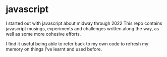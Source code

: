 # javascript
I started out with javascript about midway through 2022
This repo contains javascript musings, experiments and challenges written along the way, as well as some more cohesive efforts.

I find it useful being able to refer back to my own code to refresh my memory on things I've learnt and used before.

